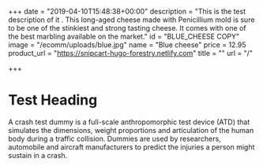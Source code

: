 +++
date = "2019-04-10T15:48:38+00:00"
description = "This is the test description of it . This long-aged cheese made with Penicillium mold is sure to be one of the stinkiest and strong tasting cheese. It comes with one of the best marbling available on the market."
id = "BLUE_CHEESE COPY"
image = "/ecomm/uploads/blue.jpg"
name = "Blue cheese"
price = 12.95
product_url = "https://snipcart-hugo-forestry.netlify.com"
title = ""
url = "/"

+++

<h1>Test Heading </h1>
A crash test dummy is a full-scale anthropomorphic test device (ATD) that simulates the dimensions, weight proportions and articulation of the human body during a traffic collision. Dummies are used by researchers, automobile and aircraft manufacturers to predict the injuries a person might sustain in a crash.
